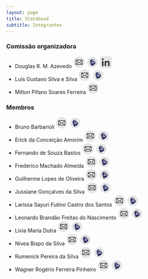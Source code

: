 ```yaml
---
layout: page
title: Stat4Good
subtitle: Integrantes
---
```


### Comissão organizadora

- Douglas R. M. Azevedo [![mail](/img/icons/email-icon-mini.png "E-mail")](douglasrm.azevedo@gmail.com) [![lattes](/img/icons/lattes-icon-mini.png "Currículo lattes")](http://buscatextual.cnpq.br/buscatextual/visualizacv.do?id=K4306628E6) [![linkedin](/img/icons/linkedin-icon-mini.png "Linkedin")](https://www.linkedin.com/in/douglas-r-mesquita-azevedo-aa83a182?authType=NAME_SEARCH&authToken=fbze&locale=pt_BR&trk=tyah&trkInfo=clickedVertical%3Amynetwork%2CclickedEntityId%3A293583584%2CauthType%3ANAME_SEARCH%2Cidx%3A1-1-1%2CtarId%3A1467572715518%2Ctas%3Adou)
- Luís Gustavo Silva e Silva [![mail](/img/icons/email-icon-mini.png "E-mail")](lgsilvaesilva@gmail.com) [![lattes](/img/icons/lattes-icon-mini.png "Currículo lattes")](http://buscatextual.cnpq.br/buscatextual/visualizacv.do?id=K4323569E0)
- Milton Pifano Soares Ferreira [![mail](/img/icons/email-icon-mini.png "E-mail")](milton.pifanos@gmail.com) 

### Membros

- Bruno Barbarioli [![mail](/img/icons/email-icon-mini.png "E-mail")](bbarbarioli@hotmail.com) [![lattes](/img/icons/lattes-icon-mini.png "Currículo lattes")](http://buscatextual.cnpq.br/buscatextual/visualizacv.do?id=K4470206U6)
- Erick da Conceição Amorim [![mail](/img/icons/email-icon-mini.png "E-mail")](erick.ufpa@gmail.com) [![lattes](/img/icons/lattes-icon-mini.png "Currículo lattes")](http://buscatextual.cnpq.br/buscatextual/visualizacv.do?id=K4326571J6)
- Fernando de Souza Bastos [![mail](/img/icons/email-icon-mini.png "E-mail")](fsbmat@gmail.com) [![lattes](/img/icons/lattes-icon-mini.png "Currículo lattes")](http://buscatextual.cnpq.br/buscatextual/visualizacv.do?id=K4164030D3)
- Frederico Machado Almeida [![mail](/img/icons/email-icon-mini.png "E-mail")](falmeida856@gmail.com) [![lattes](/img/icons/lattes-icon-mini.png "Currículo lattes")](http://buscatextual.cnpq.br/buscatextual/visualizacv.do?id=K8145220H8)
- Guilherme Lopes de Oliveira [![mail](/img/icons/email-icon-mini.png "E-mail")](guilopes2110@gmail.com) [![lattes](/img/icons/lattes-icon-mini.png "Currículo lattes")](http://buscatextual.cnpq.br/buscatextual/visualizacv.do?id=K4307199T0)
- Jussiane Gonçalves da Silva [![mail](/img/icons/email-icon-mini.png "E-mail")](jussianegoncalves@gmail.com) [![lattes](/img/icons/lattes-icon-mini.png "Currículo lattes")](http://buscatextual.cnpq.br/buscatextual/visualizacv.do?id=K4401187D0)
- Larissa Sayuri Futino Castro dos Santos [![mail](/img/icons/email-icon-mini.png "E-mail")](larissa.sayuri.fcs@gmail.com) [![lattes](/img/icons/lattes-icon-mini.png  "Currículo lattes")](http://buscatextual.cnpq.br/buscatextual/visualizacv.do?id=K8243295P6)
- Leonardo Brandão Freitas do Nascimento [![mail](/img/icons/email-icon-mini.png "E-mail")](leonardobrandao@hotmail.com) [![lattes](/img/icons/lattes-icon-mini.png "Currículo lattes")](http://buscatextual.cnpq.br/buscatextual/visualizacv.do?id=K4315035P6)
- Livia Maria Dutra [![mail](/img/icons/email-icon-mini.png "E-mail")](livinhadutra@gmail.com) [![lattes](/img/icons/lattes-icon-mini.png "Currículo lattes")](http://buscatextual.cnpq.br/buscatextual/visualizacv.do?id=K4362973H7)
- Nívea Bispo da Silva [![mail](/img/icons/email-icon-mini.png "E-mail")](nivea.bispo@gmail.com) [![lattes](/img/icons/lattes-icon-mini.png "Currículo lattes")](http://buscatextual.cnpq.br/buscatextual/visualizacv.do?id=K4210659D3)
- Rumenick Pereira da Silva [![mail](/img/icons/email-icon-mini.png "E-mail")](rumenickps@hotmail.com) [![lattes](/img/icons/lattes-icon-mini.png "Currículo lattes")](http://buscatextual.cnpq.br/buscatextual/visualizacv.do?id=K4490622E7)
- Wagner Rogério Ferreira Pinheiro [![mail](/img/icons/email-icon-mini.png "E-mail")](wagner2235@gmail.com) [![lattes](/img/icons/lattes-icon-mini.png "Currículo lattes")](http://buscatextual.cnpq.br/buscatextual/visualizacv.do?id=K4207450E5)

